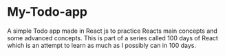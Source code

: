 # My-Todo-app
A simple Todo app made in React js to practice Reacts main concepts and some advanced concepts.
This is part of a series called 100 days of React which is an attempt to learn as much as I possibly can in 100 days.
